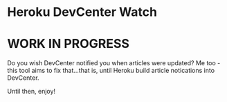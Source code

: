 # Heroku DevCenter Watch 

# WORK IN PROGRESS

Do you wish DevCenter notified you when articles were updated? Me too - this tool aims to fix
that...that is, until Heroku build article notications into DevCenter.

Until then, enjoy!
